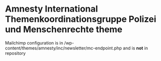 # Amnesty International Themenkoordinationsgruppe Polizei und Menschenrechte theme


Mailchimp configuration is in 
/wp-content/themes/amnesty/inc/newsletter/mc-endpoint.php
and is <b>not</b> in repository